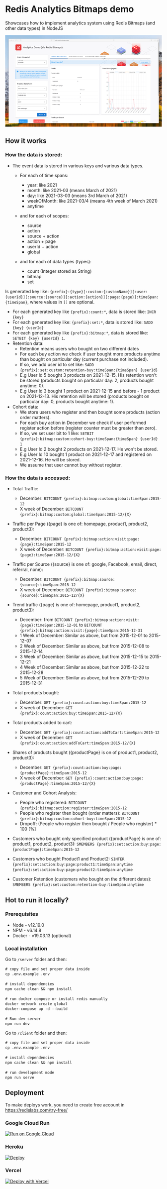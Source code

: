 # Redis Analytics Bitmaps demo

Showcases how to implement analytics system using Redis Bitmaps (and other data types) in NodeJS

![alt text](https://github.com/RemoteCraftsmen/redis-analytics-bitmaps/blob/main/preview.png?raw=true)

## How it works
### How the data is stored:

* The event data is stored in various keys and various data types.
    * For each of time spans:
        * year: like 2021
        * month: like 2021-03 (means March of 2021)
        * day: like 2021-03-03 (means 3rd March of 2021)
        * weekOfMonth: like 2021-03/4 (means 4th week of March 2021)
        * anytime
        
    * and for each of scopes:
        * source
        * action
        * source + action
        * action + page
        * userId + action
        * global
        
    * and for each of data types (types):
        * count (Integer stored as String)
        * bitmap
        * set
        
Is generated key like: `{prefix}:{type}[:custom:{customName}][:user:{userId}][:source:{source}][:action:{action}][:page:{page}]:timeSpan:{timeSpan}`, where values in `[]` are optional.
* For each generated key like `{prefix}:count:*`, data is stored like: `INCR {key}`
* For each generated key like: `{prefix}:set:*`, data is stored like: `SADD {key} {userId}`
* For each generated key like `{prefix}:bitmap:*`, data is stored like: `SETBIT {key} {userId} 1`.
* Retention data:
    * Retention means users who bought on two different dates
    * For each buy action we check if user bought more products anytime than bought on particular day (current purchase not included).
    * If so, we add user id to set like: `SADD {prefix}:set:custom:retention-buy:timeSpan:{timeSpan} {userId}`
    * E.g User Id 5 bought 3 products on 2021-12-15. His retention won't be stored (products bought on particular day: 2, products bought anytime: 0).
    * E.g User Id 3 bought 1 product on 2021-12-15 and before - 1 product on 2021-12-13. His retention will be stored (products bought on particular day: 0, products bought anytime: 1).
* Cohort data:
    * We store users who register and then bought some products (action order matters).
    * For each buy action in December we check if user performed register action before (register counter must be greater than zero).
    * If so, we set user bit to 1 like: `SETBIT {prefix}:bitmap:custom:cohort-buy:timeSpan:{timeSpan} {userId} 1`
    * E.g User Id 2 bought 2 products on 2021-12-17. He won't be stored.
    * E.g User Id 10 bought 1 product on 2021-12-17 and registered on 2021-12-16. He will be stored.
    * We assume that user cannot buy without register.
### How the data is accessed:

* Total Traffic: 
    * December: `BITCOUNT {prefix}:bitmap:custom:global:timeSpan:2015-12`
    * X week of December: `BITCOUNT {prefix}:bitmap:custom:global:timeSpan:2015-12/{X}`

* Traffic per Page ({page} is one of: homepage, product1, product2, product3):
    * December: `BITCOUNT {prefix}:bitmap:action:visit:page:{page}:timeSpan:2015-12`
    * X week of December: `BITCOUNT {prefix}:bitmap:action:visit:page:{page}:timeSpan:2015-12/{X}`

* Traffic per Source ({source} is one of: google, Facebook, email, direct, referral, none):
    * December: `BITCOUNT {prefix}:bitmap:source:{source}:timeSpan:2015-12`
    * X week of December: `BITCOUNT {prefix}:bitmap:source:{source}:timeSpan:2015-12/{X}`

* Trend traffic ({page} is one of: homepage, product1, product2, product3):
    * December: from `BITCOUNT {prefix}:bitmap:action:visit:{page}:timeSpan:2015-12-01` to `BITCOUNT {prefix}:bitmap:action:visit:{page}:timeSpan:2015-12-31`
    * 1 Week of December: Similar as above, but from 2015-12-01 to 2015-12-07
    * 2 Week of December: Similar as above, but from 2015-12-08 to 2015-12-14
    * 3 Week of December: Similar as above, but from 2015-12-15 to 2015-12-21
    * 4 Week of December: Similar as above, but from 2015-12-22 to 2015-12-28
    * 5 Week of December: Similar as above, but from 2015-12-29 to 2015-12-31

* Total products bought:
    * December: `GET {prefix}:count:action:buy:timeSpan:2015-12`
    * X week of December: `GET {prefix}:count:action:buy:timeSpan:2015-12/{X}`

* Total products added to cart:
    * December: `GET {prefix}:count:action:addToCart:timeSpan:2015-12`
    * X week of December: `GET {prefix}:count:action:addToCart:timeSpan:2015-12/{X}`

* Shares of products bought ({productPage} is on of product1, product2, product3):
    * December: `GET {prefix}:count:action:buy:page:{productPage}:timeSpan:2015-12`
    * X week of December: `GET {prefix}:count:action:buy:page:{productPage}:timeSpan:2015-12/{X}`

* Customer and Cohort Analysis:
    * People who registered: `BITCOUNT {prefix}:bitmap:action:register:timeSpan:2015-12`
    * People who register then bought (order matters): `BITCOUNT {prefix}:bitmap:custom:cohort-buy:timeSpan:2015-12`
    * Dropoff: (People who register then bought / People who register) * 100 [%]

* Customers who bought only specified product ({productPage} is one of: product1, product2, product3): `SMEMBERS {prefix}:set:action:buy:page:{productPage}:timeSpan:2015-12`
* Customers who bought Product1 and Product2: `SINTER {prefix}:set:action:buy:page:product1:timeSpan:anytime {prefix}:set:action:buy:page:product2:timeSpan:anytime`
* Customer Retention (customers who bought on the different dates): `SMEMBERS {prefix}:set:custom:retention-buy:timeSpan:anytime`

## Hot to run it locally?

### Prerequisites

- Node - v12.19.0
- NPM - v6.14.8
- Docker - v19.03.13 (optional)

### Local installation

Go to `/server` folder and then:

```
# copy file and set proper data inside
cp .env.example .env

# install dependencies
npm cache clean && npm install

# run docker compose or install redis manually
docker network create global
docker-compose up -d --build

# Run dev server
npm run dev
```

Go to `/client` folder and then:

```
# copy file and set proper data inside
cp .env.example .env

# install dependencies
npm cache clean && npm install

# run development mode
npm run serve
```

## Deployment

To make deploys work, you need to create free account in https://redislabs.com/try-free/

### Google Cloud Run

[![Run on Google
Cloud](https://deploy.cloud.run/button.svg)](https://deploy.cloud.run/?git_repo=https://github.com/RemoteCraftsmen/redis-analytics-bitmaps.git&revision=feature/deploy-buttons)

### Heroku

[![Deploy](https://www.herokucdn.com/deploy/button.svg)](https://heroku.com/deploy)

### Vercel

[![Deploy with Vercel](https://vercel.com/button)](https://vercel.com/new/git/external?repository-url=https%3A%2F%2Fgithub.com%2FRemoteCraftsmen%2Fredis-analytics-bitmaps&env=REDIS_ENDPOINT_URI,REDIS_PASSWORD)
